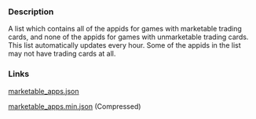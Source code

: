 ### Description

A list which contains all of the appids for games with marketable trading cards, and none of the appids for games with unmarketable trading cards.  This list automatically updates every hour.  Some of the appids in the list may not have trading cards at all.

### Links

[marketable_apps.json](https://github.com/Citrinate/Steam-MarketableApps/raw/main/data/marketable_apps.json)

[marketable_apps.min.json](https://github.com/Citrinate/Steam-MarketableApps/raw/main/data/marketable_apps.min.json) (Compressed)
